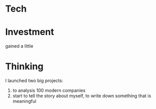 
# Tech

# Investment
gained a little


# Thinking
I launched two big projects:
1. to analysis 100 modern companies
2. start to tell the story about myself, to write down something that is meaningful

